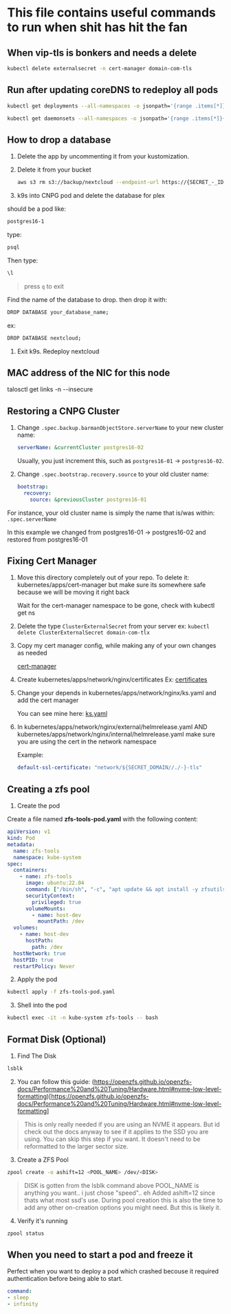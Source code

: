 # This file contains useful commands to run when shit has hit the fan

## When vip-tls is bonkers and needs a delete

```sh
kubectl delete externalsecret -n cert-manager domain-com-tls
```

## Run after updating coreDNS to redeploy all pods

```sh
kubectl get deployments --all-namespaces -o jsonpath='{range .items[*]}{.metadata.namespace}{" "}{.metadata.name}{"\n"}{end}' | xargs -n2 bash -c 'kubectl rollout restart deployment -n $0 $1'
````

```sh
kubectl get daemonsets --all-namespaces -o jsonpath='{range .items[*]}{.metadata.namespace}{" "}{.metadata.name}{"\n"}{end}' | xargs -n2 bash -c 'kubectl rollout restart daemonset -n $0 $1'
```

## How to drop a database

1. Delete the app by uncommenting it from your kustomization.

2. Delete it from your bucket

    ```sh
    aws s3 rm s3://backup/nextcloud --endpoint-url https://{SECRET_-_ID}.r2.cloudflarestorage.com --recursive --dryrun
    ```

3. k9s into CNPG pod and delete the database for plex

should be a pod like:

```txt
postgres16-1
```

type:

```sh
psql
```

Then type:

```sh
\l
```

> press `q` to exit

Find the name of the database to drop. then drop it with:

```sh
DROP DATABASE your_database_name;
```

ex:

```sh
DROP DATABASE nextcloud;
```

1. Exit k9s. Redeploy nextcloud

## MAC address of the NIC for this node

talosctl get links -n <ip> --insecure

## Restoring a CNPG Cluster

1. Change `.spec.backup.barmanObjectStore.serverName` to your new cluster name:

    ```yaml
    serverName: &currentCluster postgres16-02
    ```

    Usually, you just increment this, such as `postgres16-01` -> `postgres16-02`.

2. Change `.spec.bootstrap.recovery.source` to your old cluster name:

    ```yaml
    bootstrap:
      recovery:
        source: &previousCluster postgres16-01
    ```

For instance, your old cluster name is simply the name that is/was within: `.spec.serverName`

In this example we changed from postgres16-01 -> postgres16-02 and restored from postgres16-01

## Fixing Cert Manager

1. Move this directory completely out of your repo. To delete it: kubernetes/apps/cert-manager but make sure its somewhere safe because we will be moving it right back

    Wait for the cert-manager namespace to be gone, check with kubectl get ns

2. Delete the type `ClusterExternalSecret` from your server ex: `kubectl delete ClusterExternalSecret domain-com-tlx`

3. Copy my cert manager config, while making any of your own changes as needed

    [cert-manager](https://github.com/Heavybullets8/heavy-ops/tree/main/kubernetes/apps/cert-manager)

4. Create kubernetes/apps/network/nginx/certificates
    Ex: [certificates](https://github.com/Heavybullets8/heavy-ops/tree/main/kubernetes/apps/network/nginx/certificates)

5. Change your depends in kubernetes/apps/network/nginx/ks.yaml and add the cert manager

   You can see mine here: [ks.yaml](https://github.com/Heavybullets8/heavy-ops/blob/main/kubernetes/apps/network/nginx/ks.yaml)

6. In kubernetes/apps/network/nginx/external/helmrelease.yaml AND kubernetes/apps/network/nginx/internal/helmrelease.yaml make sure you are using the cert in the network namespace

    Example:

    ```yaml
    default-ssl-certificate: "network/${SECRET_DOMAIN//./-}-tls"
    ```

## Creating a zfs pool

1. Create the pod

Create a file named **zfs-tools-pod.yaml** with the following content:

```yaml
apiVersion: v1
kind: Pod
metadata:
  name: zfs-tools
  namespace: kube-system
spec:
  containers:
    - name: zfs-tools
      image: ubuntu:22.04
      command: ["/bin/sh", "-c", "apt update && apt install -y zfsutils-linux smartmontools nvme-cli && sleep infinity"]
      securityContext:
        privileged: true
      volumeMounts:
        - name: host-dev
          mountPath: /dev
  volumes:
    - name: host-dev
      hostPath:
        path: /dev
  hostNetwork: true
  hostPID: true
  restartPolicy: Never
```

2. Apply the pod

```sh
kubectl apply -f zfs-tools-pod.yaml
```

3. Shell into the pod

```sh
kubectl exec -it -n kube-system zfs-tools -- bash
```

## Format Disk (Optional)

1. Find The Disk

```sh
lsblk
```

2. You can follow this guide: (https://openzfs.github.io/openzfs-docs/Performance%20and%20Tuning/Hardware.html#nvme-low-level-formatting)[https://openzfs.github.io/openzfs-docs/Performance%20and%20Tuning/Hardware.html#nvme-low-level-formatting]

> This is only really needed if you are using an NVME it appears. But id check out the docs anyway to see if it applies to the SSD you are using. You can skip this step if you want. It doesn't need to be reformatted to the larger sector size.

3. Create a ZFS Pool

```sh
zpool create -o ashift=12 <POOL_NAME> /dev/<DISK>
```

> DISK is gotten from the lsblk command above
> POOL_NAME is anything you want.. i just chose "speed".. eh
> Added ashift=12 since thats what most ssd's use. During pool creation this is also the time to add any other on-creation options you might need. But this is likely it.

4. Verify it's running

```sh
zpool status
```

## When you need to start a pod and freeze it

Perfect when you want to deploy a pod which crashed becouse it required authentication before being able to start.

```yaml
command:
- sleep
- infinity
```

